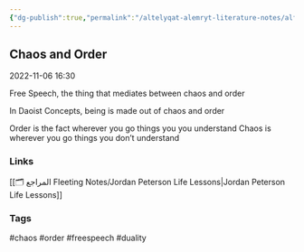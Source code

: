 ```yaml
---
{"dg-publish":true,"permalink":"/altelyqat-alemryt-literature-notes/alflsft-philosophy/chaos-and-order/"}
---
```


## Chaos and Order

2022-11-06 16:30

Free Speech, the thing that mediates between chaos and order

In Daoist Concepts, being is made out of chaos and order

Order is the fact wherever you go things you  you understand
Chaos is wherever you go things you don’t understand

### Links 
[[🗂️ المراجع Fleeting Notes/Jordan Peterson Life Lessons\|Jordan Peterson Life Lessons]]

### Tags
#chaos #order #freespeech #duality

